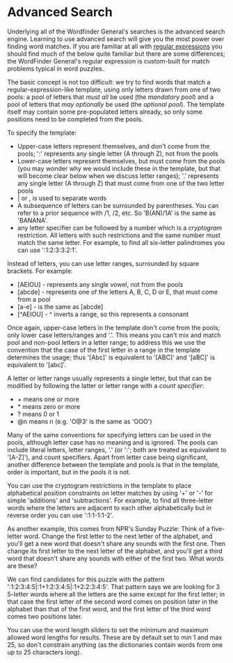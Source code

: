 # Advanced Search

Underlying all of the Wordfinder General's searches is the advanced search engine.
Learning to use advanced search will give you the most power over finding word matches. If you are familiar at all with [regular expressions](https://en.wikipedia.org/wiki/Regular_expression) you should find much of the below quite familiar but there are some differences; the WordFinder General's regular expression is custom-built for 
match problems typical in word puzzles.

The basic concept is not too difficult: we try to find words that match a 
regular-expression-like template, using only letters drawn from one of two pools: 
a pool of letters that *must all* be used (the *mandatory pool*) and a pool of letters that 
*may optionally* be used (the *optional pool*). The template itself may contain some pre-populated 
letters already, so only some positions need to be completed from the pools.

To specify the template:

- Upper-case letters represent themselves, and don't come from the pools; ':' represents any single letter (A through Z), not from the pools
- Lower-case letters represent themselves, but must come from the pools (you may wonder why we would include these in the template, but that will become clear below when we discuss letter ranges); '.' represents any single letter (A through Z) that must come from one of the two letter pools
- | or , is used to separate words
- A subsequence of letters can be surrounded by parentheses. You can refer to a prior sequence with /1, /2, etc. So 'B(AN)/1A' is the same as 'BANANA'.
- any letter specifier can be followed by a number which is a *cryptogram* restriction. All letters with such restrictions and the same number must match the same letter. For example, to find all six-letter palindromes you can use ':1:2:3:3:2:1'.

Instead of letters, you can use letter ranges, surrounded by square brackets. For example:

- \[AEIOU\] - represents any single vowel, not from the pools
- \[abcde\] - represents one of the letters A, B, C, D or E, that must come from a pool
- \[a-e\] - is the same as \[abcde\]
- \[^AEIOU\] - ^ inverts a range, so this represents a consonant

Once again, upper-case letters in the template don't come from the pools; only lower case letters/ranges and '.'.
This means you can't mix and match pool and non-pool letters in a letter range; to address this we
use the convention that the case of the first letter in a range in the template determines the usage;
thus '\[Abc\]' is equivalent to '\[ABC\]' and '\[aBC\]' is equivalent to '\[abc\]'.

A letter or letter range usually represents a single letter, but that can be modified by following the latter or letter range with a *count specifier*:

- \+ means one or more
- \* means zero or more
- ? means 0 or 1
- @n means n (e.g. 'O@3' is the same as 'OOO')

Many of the same conventions for specifying letters can be used in the pools, although letter case has no meaning and
is ignored. The pools can include literal letters, letter ranges, '.' (or ':'; both are treated as equivalent to '\[A-Z\]'), and count specifiers. Apart from letter case being significant, another difference between the template and pools is that in the template, order is important, but in the pools it is not.

You can use the cryptogram restrictions in the template to place alphabetical position constraints on letter
matches by using '+' or '-' for simple 'additions' and 'subtractions'. For example, to find all three-letter words where the letters are adjacent to each other alphabetically but in reverse order you can use ':1:1-1:1-2'.

As another example, this comes from NPR's Sunday Puzzle: Think of a five-letter word. Change the first letter to the next letter of the alphabet, and you'll get a new word that doesn't share any sounds with the first one. Then change its first letter to the next letter of the alphabet, and you'll get a third word that doesn't share any sounds with either of the first two. What words are these?

We can find candidates for this puzzle with the pattern ':1:2:3:4:5|:1+1:2:3:4:5|:1+2:2:3:4:5'.
That pattern says we are looking for 3 5-letter words where all the letters are the same except
for the first letter; in that case the first letter of the second word comes on position later in the alphabet than that of the first word, and the first letter of the third word comes two positions later.

You can use the word length sliders to set the minimum and maximum allowed
word lengths for results. These are by default set to min 1 and max 25, so
don't constrain anything (as the dictionaries contain words from one up to
25 characters long).
